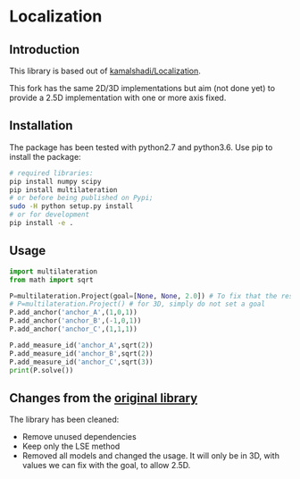 # Localization

## Introduction

This library is based out of [kamalshadi/Localization](https://github.com/kamalshadi/Localization).

This fork has the same 2D/3D implementations but aim (not done yet) to provide a 2.5D implementation with one or more axis fixed.

## Installation

The package has been tested with python2.7 and python3.6. Use pip to install the package:

```bash
# required libraries:
pip install numpy scipy
pip install multilateration
# or before being published on Pypi;
sudo -H python setup.py install
# or for development
pip install -e .
```

## Usage

```python
import multilateration
from math import sqrt

P=multilateration.Project(goal=[None, None, 2.0]) # To fix that the resulting height should be 2 meters
# P=multilateration.Project() # for 3D, simply do not set a goal
P.add_anchor('anchor_A',(1,0,1))
P.add_anchor('anchor_B',(-1,0,1))
P.add_anchor('anchor_C',(1,1,1))

P.add_measure_id('anchor_A',sqrt(2))
P.add_measure_id('anchor_B',sqrt(2))
P.add_measure_id('anchor_C',sqrt(3))
print(P.solve())
```

## Changes from the [original library](https://github.com/kamalshadi/Localization)

The library has been cleaned:

- Remove unused dependencies
- Keep only the LSE method
- Removed all models and changed the usage. It will only be in 3D, with values we can fix with the goal, to allow 2.5D.
